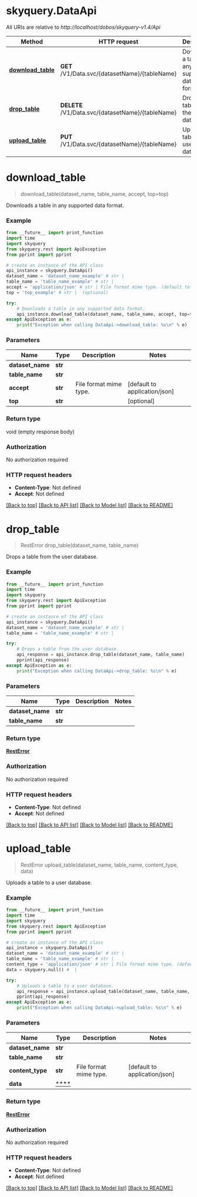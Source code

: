 # skyquery.DataApi

All URIs are relative to *http://localhost/dobos/skyquery-v1.4/Api*

Method | HTTP request | Description
------------- | ------------- | -------------
[**download_table**](DataApi.md#download_table) | **GET** /V1/Data.svc/{datasetName}/{tableName} | Downloads a table in any supported data format.
[**drop_table**](DataApi.md#drop_table) | **DELETE** /V1/Data.svc/{datasetName}/{tableName} | Drops a table from the user database.
[**upload_table**](DataApi.md#upload_table) | **PUT** /V1/Data.svc/{datasetName}/{tableName} | Uploads a table to a user database.


# **download_table**
> download_table(dataset_name, table_name, accept, top=top)

Downloads a table in any supported data format.

### Example
```python
from __future__ import print_function
import time
import skyquery
from skyquery.rest import ApiException
from pprint import pprint

# create an instance of the API class
api_instance = skyquery.DataApi()
dataset_name = 'dataset_name_example' # str | 
table_name = 'table_name_example' # str | 
accept = 'application/json' # str | File format mime type. (default to application/json)
top = 'top_example' # str |  (optional)

try:
    # Downloads a table in any supported data format.
    api_instance.download_table(dataset_name, table_name, accept, top=top)
except ApiException as e:
    print("Exception when calling DataApi->download_table: %s\n" % e)
```

### Parameters

Name | Type | Description  | Notes
------------- | ------------- | ------------- | -------------
 **dataset_name** | **str**|  | 
 **table_name** | **str**|  | 
 **accept** | **str**| File format mime type. | [default to application/json]
 **top** | **str**|  | [optional] 

### Return type

void (empty response body)

### Authorization

No authorization required

### HTTP request headers

 - **Content-Type**: Not defined
 - **Accept**: Not defined

[[Back to top]](#) [[Back to API list]](../README.md#documentation-for-api-endpoints) [[Back to Model list]](../README.md#documentation-for-models) [[Back to README]](../README.md)

# **drop_table**
> RestError drop_table(dataset_name, table_name)

Drops a table from the user database.

### Example
```python
from __future__ import print_function
import time
import skyquery
from skyquery.rest import ApiException
from pprint import pprint

# create an instance of the API class
api_instance = skyquery.DataApi()
dataset_name = 'dataset_name_example' # str | 
table_name = 'table_name_example' # str | 

try:
    # Drops a table from the user database.
    api_response = api_instance.drop_table(dataset_name, table_name)
    pprint(api_response)
except ApiException as e:
    print("Exception when calling DataApi->drop_table: %s\n" % e)
```

### Parameters

Name | Type | Description  | Notes
------------- | ------------- | ------------- | -------------
 **dataset_name** | **str**|  | 
 **table_name** | **str**|  | 

### Return type

[**RestError**](RestError.md)

### Authorization

No authorization required

### HTTP request headers

 - **Content-Type**: Not defined
 - **Accept**: Not defined

[[Back to top]](#) [[Back to API list]](../README.md#documentation-for-api-endpoints) [[Back to Model list]](../README.md#documentation-for-models) [[Back to README]](../README.md)

# **upload_table**
> RestError upload_table(dataset_name, table_name, content_type, data)

Uploads a table to a user database.

### Example
```python
from __future__ import print_function
import time
import skyquery
from skyquery.rest import ApiException
from pprint import pprint

# create an instance of the API class
api_instance = skyquery.DataApi()
dataset_name = 'dataset_name_example' # str | 
table_name = 'table_name_example' # str | 
content_type = 'application/json' # str | File format mime type. (default to application/json)
data = skyquery.null() #  | 

try:
    # Uploads a table to a user database.
    api_response = api_instance.upload_table(dataset_name, table_name, content_type, data)
    pprint(api_response)
except ApiException as e:
    print("Exception when calling DataApi->upload_table: %s\n" % e)
```

### Parameters

Name | Type | Description  | Notes
------------- | ------------- | ------------- | -------------
 **dataset_name** | **str**|  | 
 **table_name** | **str**|  | 
 **content_type** | **str**| File format mime type. | [default to application/json]
 **data** | [****](.md)|  | 

### Return type

[**RestError**](RestError.md)

### Authorization

No authorization required

### HTTP request headers

 - **Content-Type**: Not defined
 - **Accept**: Not defined

[[Back to top]](#) [[Back to API list]](../README.md#documentation-for-api-endpoints) [[Back to Model list]](../README.md#documentation-for-models) [[Back to README]](../README.md)

